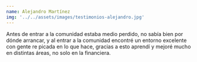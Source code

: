 ```yaml
---
name: Alejandro Martínez
img: '../../assets/images/testimonios-alejandro.jpg'
---
```

Antes de entrar a la comunidad estaba medio perdido, no sabía bien por dónde arrancar, y al entrar a la comunidad encontré un entorno excelente con gente re picada en lo que hace, gracias a esto aprendí y mejoré mucho en distintas áreas, no solo en la financiera.